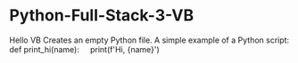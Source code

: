 # Python-Full-Stack-3-VB
Hello VB
Creates an empty Python file.
A simple example of a Python script:
def print_hi(name):
    print(f'Hi, {name}')
